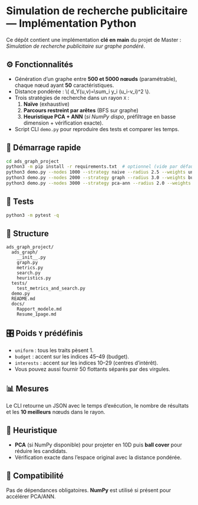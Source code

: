 
# Simulation de recherche publicitaire — Implémentation Python

Ce dépôt contient une implémentation **clé en main** du projet de Master : *Simulation de recherche publicitaire sur graphe pondéré*.

## ⚙️ Fonctionnalités
- Génération d’un graphe entre **500 et 5000 nœuds** (paramétrable), chaque nœud ayant **50** caractéristiques.
- Distance pondérée : \\( d_Y(u,v)=\sum_i y_i (u_i-v_i)^2 \\).
- Trois stratégies de recherche dans un rayon `X` :
  1. **Naïve** (exhaustive)
  2. **Parcours restreint par arêtes** (BFS sur graphe)
  3. **Heuristique PCA + ANN** (*si NumPy dispo*, préfiltrage en basse dimension + vérification exacte).
- Script CLI `demo.py` pour reproduire des tests et comparer les temps.

## 🚀 Démarrage rapide
```bash
cd ads_graph_project
python3 -m pip install -r requirements.txt  # optionnel (vide par défaut)
python3 demo.py --nodes 1000 --strategy naive --radius 2.5 --weights uniform
python3 demo.py --nodes 2000 --strategy graph --radius 3.0 --weights budget
python3 demo.py --nodes 3000 --strategy pca-ann --radius 2.0 --weights interests
```

## 🧪 Tests
```bash
python3 -m pytest -q
```

## 📁 Structure
```
ads_graph_project/
  ads_graph/
    __init__.py
    graph.py
    metrics.py
    search.py
    heuristics.py
  tests/
    test_metrics_and_search.py
  demo.py
  README.md
  docs/
    Rapport_modele.md
    Resume_1page.md
```

## 🎛️ Poids `Y` prédéfinis
- `uniform` : tous les traits pèsent 1.
- `budget` : accent sur les indices 45–49 (budget).
- `interests` : accent sur les indices 10–29 (centres d’intérêt).
- Vous pouvez aussi fournir 50 flottants séparés par des virgules.

## 📊 Mesures
Le CLI retourne un JSON avec le temps d’exécution, le nombre de résultats et les **10 meilleurs** nœuds dans le rayon.

## 🧠 Heuristique
- **PCA** (si NumPy disponible) pour projeter en 10D puis **ball cover** pour réduire les candidats.
- Vérification exacte dans l’espace original avec la distance pondérée.

## 📌 Compatibilité
Pas de dépendances obligatoires. **NumPy** est utilisé si présent pour accélérer PCA/ANN. 
